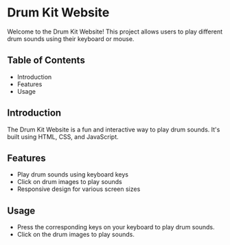 # Drum Kit Website

Welcome to the Drum Kit Website! This project allows users to play different drum sounds using their keyboard or mouse.

## Table of Contents

- Introduction
- Features
- Usage

## Introduction

The Drum Kit Website is a fun and interactive way to play drum sounds. It's built using HTML, CSS, and JavaScript.

## Features

- Play drum sounds using keyboard keys
- Click on drum images to play sounds
- Responsive design for various screen sizes

## Usage

- Press the corresponding keys on your keyboard to play drum sounds.
- Click on the drum images to play sounds.

